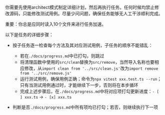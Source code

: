 你需要先使用architect模式制定详细计划，然后再执行任务。任何时候均禁止修改源码，只能修改测试用例。尽量少问问题，确保任务能够无人工干涉顺利完成。

重要：你总是应同时读入10个文件来进行任务加速。

以下是任务的详细步骤：

- 按子任务逐一检查每个方法及其对应测试用例，子任务的顺序不能错乱：

  - 若在`./docs/progress.md`中已打勾，则跳过
  - 将清理函数中使用的`src/clean`替换为`src/remove`，当然导入名称也要相应修改，从`import clean from '../src/clean.js'`改为`import remove from '../src/remove.js'`
  - 运行测试用例，确保用例正确；命令为`npx vitest xxx.test.ts --run`；只有当测试用例通过时，才能继续下一步，否则将在本步循环
  - 完成上述步骤后，在`./docs/progress.md`中将对应项打勾更新进度：`- [ ] xxx.ts` -> `- [x] xxx.ts`

- 判断是否`./docs/progress.md`中所有项均已打勾；若否，则继续执行下一项
